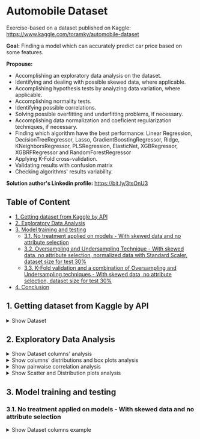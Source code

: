 # Automobile Dataset

Exercise-based on a dataset published on Kaggle: https://www.kaggle.com/toramky/automobile-dataset

**Goal:** Finding a model which can  accurately predict car price based on some features.

**Propouse:**

- Accomplishing an exploratory data analysis on the dataset.
- Identifying and dealing with possible skewed data, where applicable.
- Accomplishing hypothesis tests by analyzing data variation, where applicable.
- Accomplishing normality tests.
- Identifying possible correlations.
- Solving possible overfitting and underfitting problems, if necessary.
- Accomplishing data normalization and coeficient regularization techniques, if necessary.
- Finding which algorithm have the best performance: Linear Regression, DecisionTreeRegressor, Lasso, GradientBoostingRegressor, Ridge, KNeighborsRegressor, PLSRegression, ElasticNet, XGBRegressor, XGBRFRegressor and RandomForestRegressor
- Applying K-Fold cross-validation.
- Validating results with confusion matrix
- Checking algorithms' results variability.

**Solution author's Linkedin profile:** https://bit.ly/3tsOnU3

## Table of Content
- [1. Getting dataset from Kaggle by API](https://github.com/TheVini/DataScience/blob/master/regression/automobile/README.md#1-getting-dataset-from-kaggle-by-api)
- [2. Exploratory Data Analysis](https://github.com/TheVini/DataScience/blob/master/regression/automobile/README.md#2-exploratory-data-analysis)
- [3. Model training and testing]()
  * [3.1. No treatment applied on models - With skewed data and no attribute selection]()
  * [3.2. Oversampling and Undersampling Technique - With skewed data, no attribute selection, normalized data with Standard Scaler, dataset size for test 30%]()
  * [3.3. K-Fold validation and a combination of Oversampling and Undersampling techniques - With skewed data, no attribute selection, dataset size for test 30%]()
- [4. Conclusion]()

## 1. Getting dataset from Kaggle by API

<details><summary>Show Dataset</summary>
<p align="center">
  <img src="https://github.com/TheVini/DataScience/blob/master/regression/automobile/src/Image_001.png" width="1050">
</p>
</details>

## 2. Exploratory Data Analysis

<details><summary>Show Dataset columns' analysis</summary>
<ul>
<li> There is nullable columns, BUT there is another character doing the same thing, the "?", as shown in the Kaggle dataset discription, as well as many columns are described as "object" type just because this "?" represanting the nullable values, but this columns are or int64 either float64, this is not real for all "object" type columns but it is reall including for the response variable column. It proves:
<ol>
 <li> There is null data, so there is the need to delete elements/columns or to add data by interpolation, mean, or mode.
 <li> There is the need to cast some columns.
</ol>
<li> Between explicative variables, there are some qualitative variables ("object" type), quantiative ones - discrete (most of them of "int64" type) and continuous (most of them of "float64").
<li> Afterwards, it was noticed it is necessary to apply data normalization technique to some columns.
</ul>
<p align="center">
  <img src="https://github.com/TheVini/DataScience/blob/master/regression/automobile/src/Image_002.png" height="500">
  <img src="https://github.com/TheVini/DataScience/blob/master/regression/automobile/src/Image_003.png" height="200">
</p>
</details>

<details><summary>Show columns' distributions and box plots analysis</summary>
 <ul>
<li> There is some skewed data, it can be seen on some columns histogram and on theis boxplots below.
</ul>
<p align="center">
  <img src="https://github.com/TheVini/DataScience/blob/master/regression/automobile/src/Image_004.png" width="950">
  <img src="https://github.com/TheVini/DataScience/blob/master/regression/automobile/src/Image_005.png" width="950">
  <img src="https://github.com/TheVini/DataScience/blob/master/regression/automobile/src/Image_006.png" width="950">
  <img src="https://github.com/TheVini/DataScience/blob/master/regression/automobile/src/Image_007.png" width="950">
  <img src="https://github.com/TheVini/DataScience/blob/master/regression/automobile/src/Image_008.png" width="950">
  <img src="https://github.com/TheVini/DataScience/blob/master/regression/automobile/src/Image_009.png" width="950">
  <img src="https://github.com/TheVini/DataScience/blob/master/regression/automobile/src/Image_010.png" width="950">
  <img src="https://github.com/TheVini/DataScience/blob/master/regression/automobile/src/Image_011.png" width="950">
  <img src="https://github.com/TheVini/DataScience/blob/master/regression/automobile/src/Image_012.png" width="950">
  <img src="https://github.com/TheVini/DataScience/blob/master/regression/automobile/src/Image_013.png" width="950">
  <img src="https://github.com/TheVini/DataScience/blob/master/regression/automobile/src/Image_014.png" width="950">
  <img src="https://github.com/TheVini/DataScience/blob/master/regression/automobile/src/Image_015.png" width="950">
  <img src="https://github.com/TheVini/DataScience/blob/master/regression/automobile/src/Image_016.png" width="950">
  <img src="https://github.com/TheVini/DataScience/blob/master/regression/automobile/src/Image_017.png" width="950">
  <img src="https://github.com/TheVini/DataScience/blob/master/regression/automobile/src/Image_018.png" width="950">
  <img src="https://github.com/TheVini/DataScience/blob/master/regression/automobile/src/Image_019.png" width="950">
  <img src="https://github.com/TheVini/DataScience/blob/master/regression/automobile/src/Image_020.png" width="950">
  <img src="https://github.com/TheVini/DataScience/blob/master/regression/automobile/src/Image_021.png" width="950">
  <img src="https://github.com/TheVini/DataScience/blob/master/regression/automobile/src/Image_022.png" width="950">
  <img src="https://github.com/TheVini/DataScience/blob/master/regression/automobile/src/Image_023.png" width="950">
  <img src="https://github.com/TheVini/DataScience/blob/master/regression/automobile/src/Image_024.png" width="450">
</p>
</details>

<details><summary>Show pairwaise correlation analysis</summary>
 <ul>
<li> The heatmap for Pearson correlation table below proves there is a diversity of correlation level, according to Evans classification, Evans (1996, also http://leg.ufpr.br/~silvia/CE003/node74.html, on Brazilian portuguese)
</ul>
<p align="center">
  <img src="https://github.com/TheVini/DataScience/blob/master/regression/automobile/src/Image_025.png" width="850">
</p>
</details>

<details><summary>Show Scatter and Distribution plots analysis</summary>
<ul>
<li> In pairwise relationships graphics below, it's seen that the strongest object column("num-of-cylinders") delivers a small considerable division between classes of the other variables.
</ul>
<p align="center">
  <img src="https://github.com/TheVini/DataScience/blob/master/regression/automobile/src/Image_026.png" width="850">
</p>
</details>

## 3. Model training and testing

### 3.1. No treatment applied on models - With skewed data and no attribute selection

<details><summary>Show Dataset columns example</summary>
<p>Explicative variables (left image) and response variable (right image)</p>
<p align="center">
  <img src="https://github.com/TheVini/DataScience/blob/master/regression/automobile/src/Image_027.png" height="150">
  <img src="https://github.com/TheVini/DataScience/blob/master/regression/automobile/src/Image_028.png" height="150">
</p>
</details>
